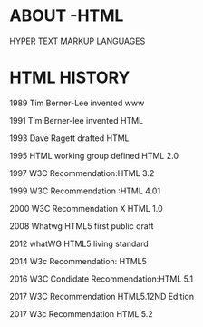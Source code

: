 # ABOUT -HTML
HYPER TEXT MARKUP LANGUAGES
# HTML HISTORY
<P>1989  Tim Berner-Lee invented www</P>
<P>1991  Tim Berner-lee invented HTML</P>
<P>1993  Dave Ragett drafted HTML </P>
<P>1995  HTML working group defined HTML 2.0</P>
<P>1997  W3C Recommendation:HTML 3.2</P>
<P>1999  W3C Recommendation :HTML 4.01</P>
<P>2000  W3C Recommendation X HTML 1.0</P>
<P>2008  Whatwg HTML5 first public draft </P>
<P>2012  whatWG HTML5 living standard</P>
<P>2014  W3c Recommendation: HTML5 </P>
<P>2016  W3C Condidate Recommendation:HTML 5.1</P>
<P>2017  W3C Recommendation HTML5.12ND Edition</P>
<p>2017  W3c Recommendation HTML 5.2</P>


